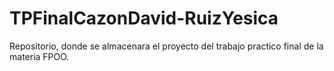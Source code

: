 # TPFinalCazonDavid-RuizYesica
Repositorio, donde se almacenara el proyecto del trabajo practico final de la materia FPOO.
